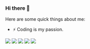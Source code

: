 ### Hi there 👋

Here are some quick things about me:
- ⚡ Coding is my passion.

![](https://github-profile-summary-cards.vercel.app/api/cards/profile-details?username=JiangtaoShi&theme=github)
![](https://github-profile-summary-cards.vercel.app/api/cards/repos-per-language?username=JiangtaoShi&theme=github)
![](https://github-profile-summary-cards.vercel.app/api/cards/most-commit-language?username=JiangtaoShi&theme=github)
![](https://github-profile-summary-cards.vercel.app/api/cards/stats?username=JiangtaoShi&theme=github)
![](https://github-profile-summary-cards.vercel.app/api/cards/productive-time?username=JiangtaoShi&theme=github)


 






<!--
**JiangtaoShi/JiangtaoShi** is a ✨ _special_ ✨ repository because its `README.md` (this file) appears on your GitHub profile.

Here are some ideas to get you started:

- 🔭 I’m currently working on ...
- 🌱 I’m currently learning ...
- 👯 I’m looking to collaborate on ...
- 🤔 I’m looking for help with ...
- 💬 Ask me about ...
- 📫 How to reach me: ...
- 😄 Pronouns: ...
- ⚡ Fun fact: ...
-->



  
